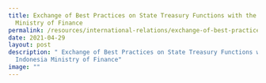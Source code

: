 ```yaml
---
title: Exchange of Best Practices on State Treasury Functions with the Indonesia
  Ministry of Finance
permalink: /resources/international-relations/exchange-of-best-practices/
date: 2021-04-29
layout: post
description: " Exchange of Best Practices on State Treasury Functions with the
  Indonesia Ministry of Finance"
image: ""
---
```

